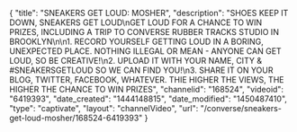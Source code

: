 {
    "title": "SNEAKERS GET LOUD: MOSHER",
    "description": "SHOES KEEP IT DOWN, SNEAKERS GET LOUD\nGET LOUD FOR A CHANCE TO WIN PRIZES, INCLUDING A TRIP TO CONVERSE RUBBER TRACKS STUDIO IN BROOKLYN\n\n1. RECORD YOURSELF GETTING LOUD IN A BORING, UNEXPECTED PLACE. NOTHING ILLEGAL OR MEAN - ANYONE CAN GET LOUD, SO BE CREATIVE!\n2. UPLOAD IT WITH YOUR NAME, CITY & #SNEAKERSGETLOUD SO WE CAN FIND YOU!\n3. SHARE IT ON YOUR BLOG, TWITTER, FACEBOOK, WHATEVER. THIE HIGHER THE VIEWS, THE HIGHER THE CHANCE TO WIN PRIZES",
    "channelid": "168524",
    "videoid": "6419393",
    "date_created": "1444148815",
    "date_modified": "1450487410",
    "type": "captivate",
    "layout": "channelVideo",
    "url": "\/converse\/sneakers-get-loud-mosher\/168524-6419393"
}